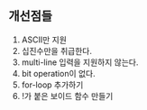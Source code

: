 ## 개선점들

1. ASCII만 지원
2. 십진수만을 취급한다.
3. multi-line 입력을 지원하지 않는다.
4. bit operation이 없다.
5. for-loop 추가하기
6. !가 붙은 보이드 함수 만들기